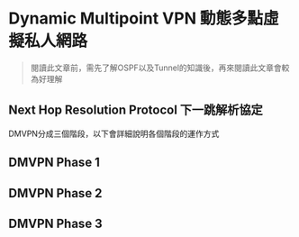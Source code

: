 # Dynamic Multipoint VPN 動態多點虛擬私人網路 # 

>閱讀此文章前，需先了解OSPF以及Tunnel的知識後，再來閱讀此文章會較為好理解

## Next Hop Resolution Protocol 下一跳解析協定 ##



DMVPN分成三個階段，以下會詳細說明各個階段的運作方式

## DMVPN Phase 1 ##

## DMVPN Phase 2 ##

## DMVPN Phase 3 ##


